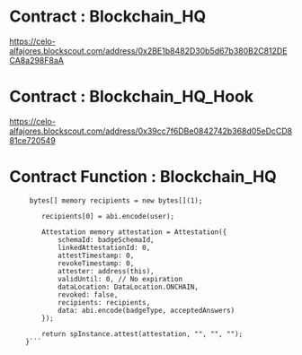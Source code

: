 # Contract :  Blockchain_HQ

https://celo-alfajores.blockscout.com/address/0x2BE1b8482D30b5d67b380B2C812DECA8a298F8aA 

# Contract :  Blockchain_HQ_Hook 

https://celo-alfajores.blockscout.com/address/0x39cc7f6DBe0842742b368d05eDcCD881ce720549  

# Contract Function :   Blockchain_HQ 

```function attest(address user, string memory badgeType, uint256 acceptedAnswers) internal returns (uint64) {
     bytes[] memory recipients = new bytes[](1);

        recipients[0] = abi.encode(user);

        Attestation memory attestation = Attestation({
            schemaId: badgeSchemaId,
            linkedAttestationId: 0,
            attestTimestamp: 0,
            revokeTimestamp: 0,
            attester: address(this),
            validUntil: 0, // No expiration
            dataLocation: DataLocation.ONCHAIN,
            revoked: false,
            recipients: recipients,
            data: abi.encode(badgeType, acceptedAnswers)
        });

        return spInstance.attest(attestation, "", "", "");
    }```  
 



